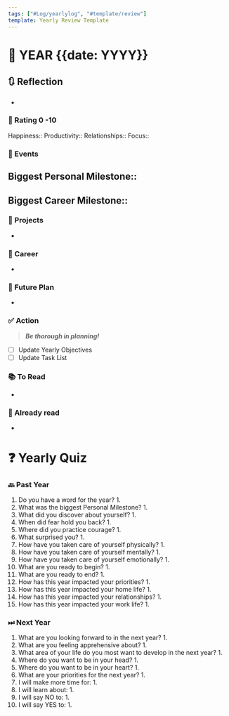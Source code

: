 ```yaml
---
tags: ["#Log/yearlylog", "#template/review"]
template: Yearly Review Template
---
```


# 📆 YEAR {{date: YYYY}}
## 🔃 Reflection
- 
### 💯 Rating 0 -10
Happiness::
Productivity::
Relationships::
Focus::
### 📜 Events
**Biggest Personal Milestone**:: 
- 
**Biggest Career Milestone**:: 
- 
### 🚀 Projects
- 
### 🏢 Career
- 
### 📅 Future Plan
- 
### ✅ Action
> ***Be thorough in planning!***
- [ ] Update Yearly Objectives
- [ ] Update Task List
### 📚 To Read
- 
### 📗 Already read
- 
# ❓ Yearly Quiz
### 🔙 Past Year
1. Do you have a word for the year?
	1. 
2. What was the biggest Personal Milestone?
	1. 
3. What did you discover about yourself?
	1. 
4. When did fear hold you back?
	1. 
5. Where did you practice courage?
	1. 
6. What surprised you?
	1. 
7. How have you taken care of yourself physically?
	1. 
8. How have you taken care of yourself mentally?
	1. 
9. How have you taken care of yourself emotionally?
	1. 
10. What are you ready to begin?
	1. 
11. What are you ready to end?
	1. 
12. How has this year impacted your priorities?
	1. 
13. How has this year impacted your home life?
	1. 
14. How has this year impacted your relationships?
	1. 
15. How has this year impacted your work life?
	1. 

### ⏭ Next Year
1. What are you looking forward to in the next year?
	1. 
2. What are you feeling apprehensive about?
	1. 
3. What area of your life do you most want to develop in the next year?
	1. 
4. Where do you want to be in your head?
	1. 
5. Where do you want to be in your heart?
	1. 
6. What are your priorities for the next year?
	1. 
7. I will make more time for:
	1. 
8. I will learn about:
	1. 
9. I will say NO to:
	1. 
10. I will say YES to:
	1. 